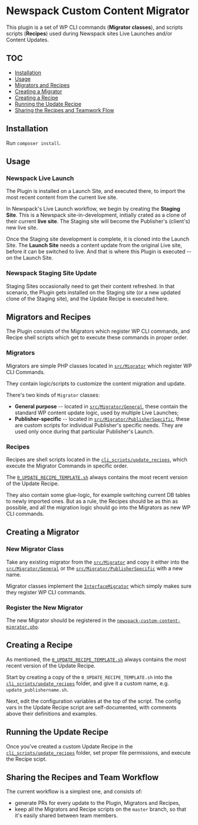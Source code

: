 # Newspack Custom Content Migrator

This plugin is a set of WP CLI commands (**Migrator classes**), and scripts scripts (**Recipes**) used during Newspack sites Live Launches and/or Content Updates.

## TOC

- [Installation](https://github.com/Automattic/newspack-custom-content-migrator#installation)
- [Usage](https://github.com/Automattic/newspack-custom-content-migrator#usage)
- [Migrators and Recipes](https://github.com/Automattic/newspack-custom-content-migrator#migrators-and-recipes)
- [Creating a Migrator](https://github.com/Automattic/newspack-custom-content-migrator#creating-a-migrator)
- [Creating a Recipe](https://github.com/Automattic/newspack-custom-content-migrator#creating-a-recipe)
- [Running the Update Recipe](https://github.com/Automattic/newspack-custom-content-migrator#running-the-update-recipe)
- [Sharing the Recipes and Teamwork Flow](https://github.com/Automattic/newspack-custom-content-migrator#sharing-the-recipes-and-teamwork-flow)

## Installation

Run `composer install`.

## Usage

### Newspack Live Launch

The Plugin is installed on a Launch Site, and executed there, to import the most recent content from the current live site.

In Newspack's Live Launch workflow, we begin by creating the **Staging Site**. This is a Newspack site-in-development, initially crated as a clone of their current **live site**. The Staging site will become the Publisher's (client's) new live site.

Once the Staging site development is complete, it is cloned into the Launch Site. The **Launch Site** needs a content update from the original Live site, before it can be switched to live. And that is where this Plugin is executed -- on the Launch Site.

### Newspack Staging Site Update

Staging Sites occasionally need to get their content refreshed. In that scenario, the Plugin gets installed on the Staging site (or a new updated clone of the Staging site), and the Update Recipe is executed here.

## Migrators and Recipes

The Plugin consists of the Migrators which register WP CLI commands, and Recipe shell scripts which get to execute these commands in proper order.

### Migrators

Migrators are simple PHP classes located in [`src/Migrator`](https://github.com/Automattic/newspack-custom-content-migrator/tree/master/src/Migrator) which register WP CLI Commands.

They contain logic/scripts to customize the content migration and update.

There's two kinds of `Migrator` classes:

- **General purpose** -- located in [`src/Migrator/General`](https://github.com/Automattic/newspack-custom-content-migrator/tree/master/src/Migrator/General), these contain the standard WP content update logic, used by multiple Live Launches;
- **Publisher-specific** -- located in [`src/Migrator/PublisherSpecific`](https://github.com/Automattic/newspack-custom-content-migrator/tree/master/src/Migrator/PublisherSpecific), these are custom scripts for individual Publisher's specific needs. They are used only once during that particular Publisher's Launch.

### Recipes

Recipes are shell scripts located in the [`cli_scripts/update_recipes`](https://github.com/Automattic/newspack-custom-content-migrator/tree/master/cli_scripts/update_recipes), which execute the Migrator Commands in specific order.

The [`0_UPDATE_RECIPE_TEMPLATE.sh`](https://github.com/Automattic/newspack-custom-content-migrator/tree/master/cli_scripts/update_recipes) always contains the most recent version of the Update Recipe.   

They also contain some glue-logic, for example switching current DB tables to newly imported ones. But as a rule, the Recipes should be as thin as possible, and all the migration logic should go into the Migrators as new WP CLI commands.

## Creating a Migrator

### New Migrator Class

Take any existing migrator from the [`src/Migrator`](https://github.com/Automattic/newspack-custom-content-migrator/tree/master/src/Migrator) and copy it either into the [`src/Migrator/General`](https://github.com/Automattic/newspack-custom-content-migrator/tree/master/src/Migrator/General) or the [`src/Migrator/PublisherSpecific`](https://github.com/Automattic/newspack-custom-content-migrator/tree/master/src/Migrator/PublisherSpecific) with a new name.

Migrator classes implement the [`InterfaceMigrator`](https://github.com/Automattic/newspack-custom-content-migrator/blob/master/src/Migrator/InterfaceMigrator.php) which simply makes sure they register WP CLI commands.

### Register the New Migrator

The new Migrator should be registered in the [`newspack-custom-content-migrator.php`](https://github.com/Automattic/newspack-custom-content-migrator/blob/master/newspack-custom-content-migrator.php).

## Creating a Recipe

As mentioned, the [`0_UPDATE_RECIPE_TEMPLATE.sh`](https://github.com/Automattic/newspack-custom-content-migrator/tree/master/cli_scripts/update_recipes) always contains the most recent version of the Update Recipe.

Start by creating a copy of the `0_UPDATE_RECIPE_TEMPLATE.sh` into the [`cli_scripts/update_recipes`](https://github.com/Automattic/newspack-custom-content-migrator/tree/master/cli_scripts/update_recipes) folder, and give it a custom name, e.g. `update_publishername.sh`.

Next, edit the configuration variables at the top of the script. The config vars in the Update Recipe script are self-documented, with comments above their definitions and examples.

## Running the Update Recipe

Once you've created a custom Update Recipe in the [`cli_scripts/update_recipes`](https://github.com/Automattic/newspack-custom-content-migrator/tree/master/cli_scripts/update_recipes) folder, set proper file permissions, and execute the Recipe scipt.

## Sharing the Recipes and Team Workflow

The current workflow is a simplest one, and consists of:
- generate PRs for every update to the Plugin, Migrators and Recipes,
- keep all the Migrators and Recipe scripts on the `master` branch, so that it's easily shared between team members.
